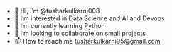 - 👋 Hi, I’m @tusharkulkarni008
- 👀 I’m interested in Data Science and AI and Devops 
- 🌱 I’m currently learning Python
- 💞️ I’m looking to collaborate on small projects
- 📫 How to reach me tusharkulkarni95@gmail.com

<!---
tusharkulkarni008/tusharkulkarni008 is a ✨ special ✨ repository because its `README.md` (this file) appears on your GitHub profile.
You can click the Preview link to take a look at your changes.
--->
